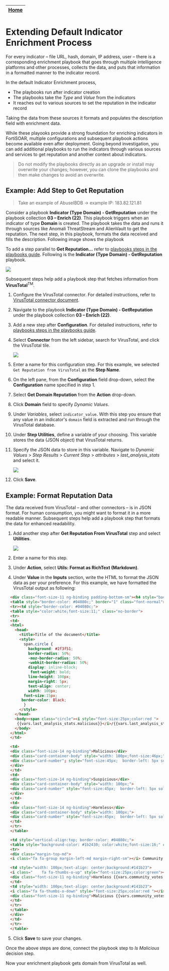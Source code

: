 | [Home](https://github.com/fortinet-fortisoar/solution-pack-soar-framework/blob/release/1.1.0/README.md) |
|--------------------------------------------|

# Extending Default Indicator Enrichment Process

For every indicator &ndash; file URL, hash, domain, IP address, user &ndash; there is a corresponding enrichment playbook that goes through multiple intelligence platforms and other processes, collects the data, and puts that information in a formatted manner to the indicator record.

In the default Indicator Enrichment process,

- The playbooks run after indicator creation
- The playbooks take the *Type* and *Value* from the indicators
- It reaches out to various sources to set the reputation in the indicator record

Taking the data from these sources it formats and populates the description field with enrichment data.

While these playooks provide a strong foundation for enriching indicators in FortiSOAR, multiple configurations and subsequent playbook actions become available even after deployment. Going beyond investigation, you can add additional playbooks to run the indicators through various sources and services to get reputation and another context about indicators.

> Do not modify the playbooks directly as an upgrade or install may overwrite your changes; however, you can clone the playbooks and then make changes to avoid an overwrite.

## Example: Add Step to Get Reputation

> Take an example of AbuseIBDB -> example IP: 183.82.121.81

Consider a playbook **Indicator (Type Domain) - GetReputation** under the playbook collection **03 – Enrich (22)**. This playbook triggers when an indicator of type **Domain** is created. The playbook takes the data and runs it through sources like Anomali ThreatStream and AlienVault to get the reputation. The next step, in this playbook, formats the data received and fills the description. Following image shows the playbook

To add a step parallel to **Get Reputation...** refer to [playbooks steps in the playbooks guide](https://docs.fortinet.com/document/fortisoar/7.0.2/playbooks-guide/784146/triggers-steps#Playbook_Steps_..5). Following is the **Indicator (Type Domain) - GetReputation** playbook.

![](https://github.com/fortinet-fortisoar/solution-pack-soar-framework/blob/release/1.1.0/docs/res/indicator-domain-get-reputation-playbook.png)

Subsequent steps help add a playbook step that fetches information from **VirusTotal**<sup>TM</sup>.

1. Configure the VirusTotal connector. For detailed instructions, refer to [VirusTotal connector document](https://docs.fortinet.com/document/fortisoar/2.2.0/virustotal/191/virustotal-v2-2-0).
2. Navigate to the playbook **Indicator (Type Domain) - GetReputation** under the playbook collection **03 – Enrich (22)**.
3. Add a new step after **Configuration**. For detailed instructions, refer to [playbooks steps in the playbooks guide](https://docs.fortinet.com/document/fortisoar/7.0.2/playbooks-guide/784146/triggers-steps#Playbook_Steps_..5).
4. Select **Connector** from the left sidebar, search for VirusTotal, and click the VirusTotal tile.
    
    ![](./res/select-step-connector.png)

5. Enter a name for this configuration step. For this example, we selected `Get Reputation from VirusTotal` as the **Step Name**.
6. On the left pane, from the **Configuration** field drop-down, select the **Configuration** name specified in step 1.
7. Select **Get Domain Reputation** from the **Action** drop-down.
8. Click **Domain** field to specify *Dynamic Values*.
9. Under *Variables*, select `indicator_value`. With this step you ensure that any value in an indicator's `domain` field is extracted and run through the VirusTotal database.
10. Under **Step Utilities**, define a variable of your choosing. This variable stores the data (JSON object) that VirusTotal returns.
11. Specify the JSON data to store in this variable. Navigate to *Dynamic Values* > *Step Results* > *Current Step* > *attributes* > *last_analysis_stats* and select it.
    
    ![](./res/select-step-connector-config.png)

12. Click **Save**.

## Example: Format Reputation Data

The data received from VirusTotal &ndash; and other connectors &ndash; is in JSON format. For human consumption, you might want to format it in a more readable manner. Subsequent steps help add a playbook step that formats the data for enhanced readability.

1. Add another step after **Get Reputation From VirusTotal** step and select **Utilities**.
    
    ![](./res/select-step-connector-format.png)

2. Enter a name for this step.
3. Under **Action**, select **Utils: Format as RichText (Markdown)**.
4. Under **Value** in the **Inputs** section, write the HTML to format the JSON data as per your preference. For this example, we have formatted the VirusTotal output as following:

```html
  <div class="font-size-11 ng-binding padding-bottom-sm"><h4 style="background: #404142;padding: 5px;text-align: left;color: orange;background: black;"> VirusTotal Detection Summary</h4></div>
  <table style="border-color: #04080c;" border="1" class="font-normal">
  <tr><td style="border-color: #04080c;">
  <table style="color:white;font-size:11;" class="no-border">
  <tr>
  <td>
  <html>
    <head>
      <title>Title of the document</title>
      <style>
        span.circle {
          background: #2f3f51;
          border-radius: 50%;
          -moz-border-radius: 50%;
          -webkit-border-radius: 50%;
          display: inline-block;
           font-weight: bold;
          line-height: 100px;
          margin-right: 5px;
          text-align: center;
          width: 100px;
        font-size:15px;
       border-color: Black;
        }
      </style>
    </head>
    <body><span class="circle"><i style="font-size:25px;color:red ">
     {{vars.last_analysis_stats.malicious}}</i>/{{vars.last_analysis_stats.values() | list | sum}}</span>
    </body>
  </html>
  </td>

  <td>
  <div class="font-size-14 ng-binding">Malicious</div>
  <div class="card-container-body" style="width: 100px;font-size:46px;">
  <div class="card-number"; style="font-size:45px;  border-left: 5px solid red;background:#141b23">{{vars.last_analysis_stats.malicious}}</div>
  </div>
  </td>
  <td>
  <div class="font-size-14 ng-binding">Suspicious</div>
  <div class="card-container-body" style="width: 100px;">
  <div class="card-number" style="font-size:45px;  border-left: 5px solid orange; background:#141b23">{{vars.last_analysis_stats.suspicious}}</div>
  </div>
  </td>
  <td>
  <div class="font-size-14 ng-binding">Harmless</div>
  <div class="card-container-body" style="width: 100px;">
  <div class="card-number" style="font-size:45px;  border-left: 5px solid green; background:#141b23">{{vars.last_analysis_stats.harmless}}</div></div>
  </td>
  </tr>
  </table>

  <td style="vertical-align:top; border-color: #04080c;">
  <table style="background-color: #1b2430; color:white;font-size:16;" class="margin-10 no-border">
  <tr>
  <div class="margin-top-md">
  <i class="fa fa-group margin-left-md margin-right-sm"></i> Community Votes</div>

  <td style="width: 100px;text-align: center;background:#141b23">
  <i class="	fa fa-thumbs-o-up" style="font-size:25px;color:green"></i>
  <div class="font-size-11 ng-binding">Harmless {{vars.community_votes.harmless}}</div>
  </td>
  <td style="width: 100px;text-align: center;background:#141b23">
  <i class="fa fa-thumbs-o-down" style="font-size:25px;color:red "></i>
  <div class="font-size-11 ng-binding">Malicious {{vars.community_votes.malicious}}</div>
  </td>
  </tr>
  </table>
  </div>
  </td>
  </tr>
  </table>
```

5. Click **Save** to save your changes.

Once the above steps are done, connect the playbook step to *Is Malicious* decision step.

Now your enrichment playbook gets domain from VirusTotal as well.